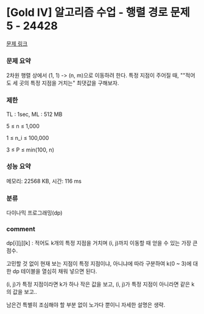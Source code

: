 
# [Gold IV] 알고리즘 수업 - 행렬 경로 문제 5 - 24428

[문제 링크](https://www.acmicpc.net/problem/24428)

### 문제 요약

<p> 2차원 행렬 상에서 (1, 1) -> (n, m)으로 이동하려 한다. 특정 지점이 주어질 때, ""적어도 세 곳의 특정 지점을 거치는"  최댓값을 구해보자. </p>

### 제한

TL : 1sec, ML : 512 MB

5 ≤ n ≤ 1,000

1 ≤ n_i ≤ 100,000

3 ≤ P ≤ min(100, n)

### 성능 요약

메모리: 22568 KB, 시간: 116 ms

### 분류

다이나믹 프로그래밍(dp)

### comment

dp[i][j][k] : 적어도 k개의 특정 지점을 거치며 (i, j)까지 이동할 때 얻을 수 있는 가장 큰 점수.

고민할 것 없이 현재 보는 지점이 특정 지점이냐, 아니냐에 따라 구분하여 k(0 ~ 3)에 대한 dp 테이블을 열심히 채워 넣으면 된다.

(i, j)가 특정 지점이라면 k가 하나 작은 값을 보고, (i, j)가 특정 지점이 아니라면 같은 k의 값을 보고..

남은건 특별히 조심해야 할 부분 없이 노가다 뿐이니 자세한 설명은 생략.

